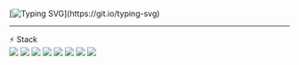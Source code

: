 [![Typing SVG](https://readme-typing-svg.herokuapp.com?font=Varela+Round&color=%23000000&size=30&lines=%EB%B0%B0%EC%9A%B8+%EA%B2%83%EB%93%A4%EC%9D%B4+%EB%84%88%EB%AC%B4+%EB%A7%8E%EB%8B%A4+%F0%9F%91%8B;so+many+things+to+learn...)](https://git.io/typing-svg)

***

⚡ Stack  
<img src="https://img.shields.io/badge/JAVA-007396?style=flat&logo=java&logoColor=white"/>
<img src="https://img.shields.io/badge/c++-00599C?style=flat&logo=c%2B%2B&logoColor=white"/>
<img src="https://img.shields.io/badge/html5-E34F26?style=flat&logo=html5&logoColor=white"/>
<img src="https://img.shields.io/badge/CSS3-1572B6?style=flat&logo=CSS3&logoColor=white"/>
<img src="https://img.shields.io/badge/vue.js-4FC08D?style=flat&logo=vue.js&logoColor=white"> 
<img src="https://img.shields.io/badge/JavaScript-F7DF1E?style=flat&logo=JavaScript&logoColor=white"/>
<img src="https://img.shields.io/badge/oracle-F80000?style=flat&logo=oracle&logoColor=white"/>
<img src="https://img.shields.io/badge/github-181717?style=flat&logo=github&logoColor=white"/>



<!--
<img src="https://img.shields.io/badge/html5-E34F26?style=for-the-badge&logo=html5&logoColor=white"> 
<img src="https://img.shields.io/badge/css-1572B6?style=for-the-badge&logo=css3&logoColor=white"> 
<img src="https://img.shields.io/badge/javascript-F7DF1E?style=for-the-badge&logo=javascript&logoColor=black"> 
<img src="https://img.shields.io/badge/oracle-F80000?style=for-the-badge&logo=oracle&logoColor=white"> 
<img src="https://img.shields.io/badge/mysql-4479A1?style=for-the-badge&logo=mysql&logoColor=white"> 
<img src="https://img.shields.io/badge/react-61DAFB?style=for-the-badge&logo=react&logoColor=black"> 
<img src="https://img.shields.io/badge/vue.js-4FC08D?style=for-the-badge&logo=vue.js&logoColor=white"> 
<img src="https://img.shields.io/badge/spring-6DB33F?style=for-the-badge&logo=spring&logoColor=white"> 
<img src="https://img.shields.io/badge/github-181717?style=for-the-badge&logo=github&logoColor=white">
<img src="https://img.shields.io/badge/amazonaws-232F3E?style=for-the-badge&logo=amazonaws&logoColor=white"> 

[stats 확인필요]
![Anurag's GitHub stats](https://github-readme-stats.vercel.app/api?username=smincy&include_all_commits=true&show_icons=true&theme=swift)

**smincy/smincy** is a ✨ _special_ ✨ repository because its `README.md` (this file) appears on your GitHub profile.
 
Here are some ideas to get you started:

- 🔭 I’m currently working on ...
- 🌱 I’m currently learning ...
- 👯 I’m looking to collaborate on ...
- 🤔 I’m looking for help with ...
- 💬 Ask me about ...
- 📫 How to reach me: ...
- 😄 Pronouns: ...
- ⚡ Fun fact: ...
-->
